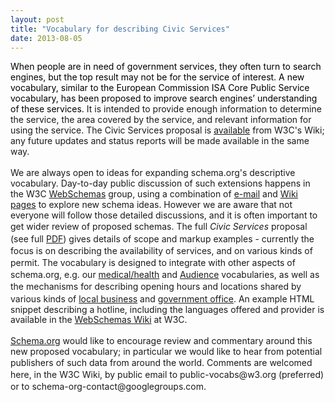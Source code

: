 ```yaml
---
layout: post
title: "Vocabulary for describing Civic Services"
date: 2013-08-05
---
```


<div dir="ltr" style="text-align: left;">
<div style="margin-bottom: 0pt; margin-top: 0pt; text-align: left;">
<span style="font-family: inherit;"><span style="background-color: transparent; color: black; font-variant: normal; vertical-align: baseline; white-space: pre-wrap;">When people are in need of government services, they often turn to search engines, but the top result may not be for the service of interest. A new vocabulary, similar to the European Commission ISA Core Public Service vocabulary, has been proposed to improve search engines’ understanding of these services. </span><span style="white-space: pre-wrap;">It is intended to provide enough information to determine the service, the area covered by the service, and relevant information for using the service. </span>The Civic Services proposal is <a href="http://www.w3.org/wiki/WebSchemas/CivicServices">available</a> from W3C's Wiki; any future updates and status reports will be made available in the same way.</span><br />
<span style="font-family: inherit;"><br /></span></div>
<span style="font-family: inherit;">We are always open to ideas for expanding schema.org's descriptive vocabulary. Day-to-day public discussion of such extensions happens in the W3C <a href="http://www.w3.org/wiki/WebSchemas">WebSchemas</a> group, using a combination of <a href="http://lists.w3.org/Archives/Public/public-vocabs/">e-mail</a> and <a href="http://www.w3.org/wiki/WebSchemas/SchemaDotOrgProposals">Wiki pages</a> to explore new schema ideas. However we are aware that not everyone will follow those detailed discussions, and it is often important to get wider review of proposed schemas. <span style="background-color: white; line-height: 19.190340042114258px;">The full </span><i>Civic Services</i><span style="background-color: white; line-height: 19.190340042114258px;"> proposal (see full <a href="http://www.w3.org/wiki/images/0/03/Services_for_schema.org_%28DRAFT_2013-06-27%29.pdf">PDF</a>) gives details of scope and markup examples - currently the focus is on describing the availability of services, and on various kinds of permit. The vocabulary is designed to integrate with other aspects of schema.org, e.g. our <a href="http://blog.schema.org/2012/06/health-and-medical-vocabulary-for.html">medical/health</a> and <a href="http://schema.org/Audience">Audience</a> vocabularies, as well as the mechanisms for describing opening hours and locations shared by various kinds of <a href="http://schema.org/LocalBusiness">local business</a> and <a href="http://schema.org/GovernmentOffice">government office</a>. </span><span style="line-height: 1.15; white-space: pre-wrap;">An example HTML snippet describing a hotline, including the languages offered and provider is available in the </span><a href="http://www.w3.org/wiki/WebSchemas/CivicServices#Example_markup_.28microdata.29" style="line-height: 1.15; white-space: pre-wrap;">WebSchemas Wiki</a><span style="line-height: 1.15; white-space: pre-wrap;"> at W3C.</span></span><br />
<br />
<a href="http://schema.org/" style="font-family: inherit;">Schema.org</a><span style="font-family: inherit;"> would like to encourage review and commentary around this new proposed vocabulary; in particular we would like to hear from potential publishers of such data from around the world.</span><span style="background-color: white; font-family: inherit; line-height: 19.190340042114258px;"> Comments are welcomed here, in the W3C Wiki, by public email to public-vocabs@w3.org (</span><span style="background-color: white; font-family: inherit; line-height: 19.190340042114258px;">preferred</span><span style="background-color: white; font-family: inherit; line-height: 19.190340042114258px;">) or to </span><span style="background-color: white; font-family: inherit; white-space: nowrap;">schema-org-contact@googlegroups.com.</span><span style="background-color: white; font-family: inherit; line-height: 19.190340042114258px;"> </span></div>